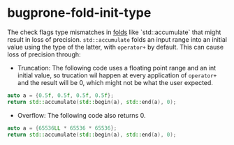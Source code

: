 # bugprone-fold-init-type

The check flags type mismatches in
[folds](https://en.wikipedia.org/wiki/Fold_\(higher-order_function\))
like `std::accumulate` that might result in loss of precision.
`std::accumulate` folds an input range into an initial value using the
type of the latter, with `operator+` by default. This can cause loss of
precision through:

  - Truncation: The following code uses a floating point range and an
    int initial value, so trucation wil happen at every application of
    `operator+` and the result will be <span class="title-ref">0</span>,
    which might not be what the user expected.

<!-- end list -->

``` c++
auto a = {0.5f, 0.5f, 0.5f, 0.5f};
return std::accumulate(std::begin(a), std::end(a), 0);
```

  - Overflow: The following code also returns
    <span class="title-ref">0</span>.

<!-- end list -->

``` c++
auto a = {65536LL * 65536 * 65536};
return std::accumulate(std::begin(a), std::end(a), 0);
```
